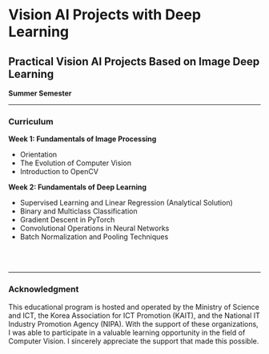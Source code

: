 # Vision AI Projects with Deep Learning
## Practical Vision AI Projects Based on Image Deep Learning
**Summer Semester**

---
### Curriculum

**Week 1: Fundamentals of Image Processing**
- Orientation
- The Evolution of Computer Vision
- Introduction to OpenCV

**Week 2: Fundamentals of Deep Learning**
- Supervised Learning and Linear Regression (Analytical Solution)
- Binary and Multiclass Classification
- Gradient Descent in PyTorch
- Convolutional Operations in Neural Networks
- Batch Normalization and Pooling Techniques


<br>
<br>

---
### Acknowledgment
This educational program is hosted and operated by the Ministry of Science and ICT, the Korea Association for ICT Promotion (KAIT), and the National IT Industry Promotion Agency (NIPA). With the support of these organizations, I was able to participate in a valuable learning opportunity in the field of Computer Vision. I sincerely appreciate the support that made this possible.
